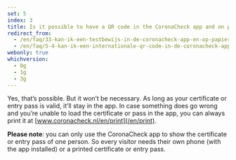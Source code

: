 ```yaml
---
set: 5
index: 3
title: Is it possible to have a QR code in the CoronaCheck app and on paper at the same time?
redirect_from: 
  - /en/faq/33-kan-ik-een-testbewijs-in-de-coronacheck-app-en-op-papier-hebben
  - /en/faq/5-4-kan-ik-een-internationale-qr-code-in-de-coronacheck-app-en-op-papier-hebben
webonly: true
whichversion:
  - 0g
  - 1g
  - 3g
---
```

Yes, that’s possible. But it won’t be necessary. As long as your certificate or entry pass is valid, it’ll stay in the app. In case something does go wrong and you’re unable to load the certificate or pass in the app, you can always print it at [www.coronacheck.nl/en/print](/en/print).

**Please note**: you can only use the CoronaCheck app to show the certificate or entry pass of one person. So every visitor needs their own phone (with the app installed) or a printed certificate or entry pass.

